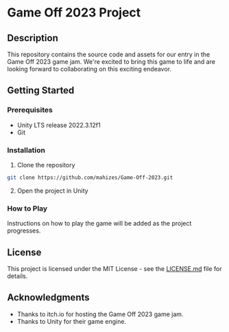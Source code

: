 # Game Off 2023 Project

## Description

This repository contains the source code and assets for our entry in the Game Off 2023 game jam. We're excited to bring this game to life and are looking forward to collaborating on this exciting endeavor.

## Getting Started

### Prerequisites

- Unity LTS release 2022.3.12f1
- Git

### Installation

1. Clone the repository

```bash
git clone https://github.com/mahizes/Game-Off-2023.git
```

2. Open the project in Unity

### How to Play

Instructions on how to play the game will be added as the project progresses.

## License

This project is licensed under the MIT License - see the [LICENSE.md](LICENSE.md) file for details.

## Acknowledgments

- Thanks to itch.io for hosting the Game Off 2023 game jam.
- Thanks to Unity for their game engine.
